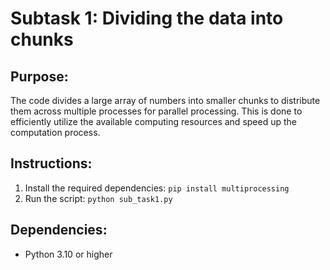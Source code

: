 # Subtask 1: Dividing the data into chunks
 
## Purpose:
The code divides a large array of numbers into smaller chunks to distribute them across multiple processes for parallel processing. This is done to efficiently utilize the available computing resources and speed up the computation process.
 
## Instructions:
1. Install the required dependencies: `pip install multiprocessing`
2. Run the script: `python sub_task1.py`
 
## Dependencies:
- Python 3.10 or higher
